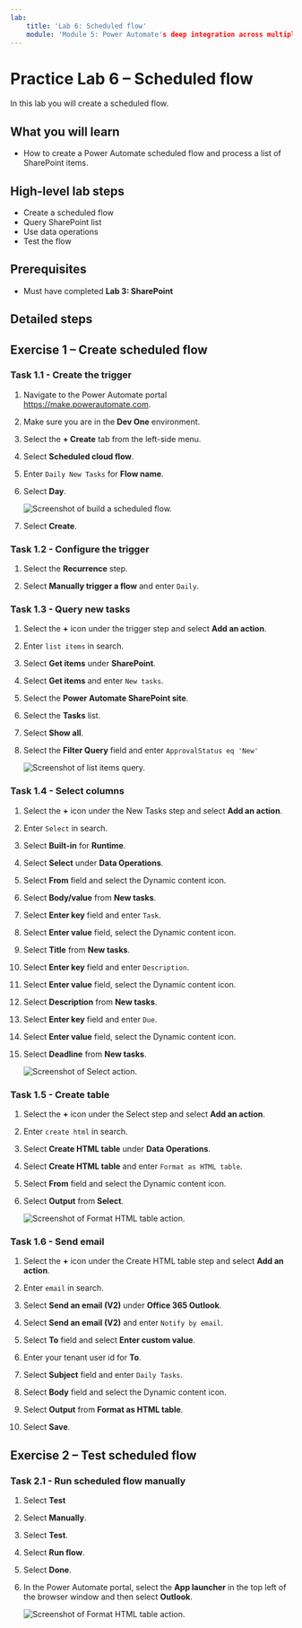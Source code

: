 ```yaml
---
lab:
    title: 'Lab 6: Scheduled flow'
    module: 'Module 5: Power Automate's deep integration across multiple data sources'
---
```


# Practice Lab 6 – Scheduled flow

In this lab you will create a scheduled flow.

## What you will learn

- How to create a Power Automate scheduled flow and process a list of SharePoint items.

## High-level lab steps

- Create a scheduled flow
- Query SharePoint list
- Use data operations
- Test the flow
  
## Prerequisites

- Must have completed **Lab 3: SharePoint**

## Detailed steps

## Exercise 1 – Create scheduled flow

### Task 1.1 - Create the trigger

1. Navigate to the Power Automate portal <https://make.powerautomate.com>.

1. Make sure you are in the **Dev One** environment.

1. Select the **+ Create** tab from the left-side menu.

1. Select **Scheduled cloud flow**.

1. Enter `Daily New Tasks` for **Flow name**.

1. Select **Day**.

    ![Screenshot of build a scheduled flow.](../media/build-scheduled-flow.png)

1. Select **Create**.

### Task 1.2 - Configure the trigger

1. Select the **Recurrence** step.

1. Select **Manually trigger a flow** and enter `Daily`.

### Task 1.3 - Query new tasks

1. Select the **+** icon under the trigger step and select **Add an action**.

1. Enter `list items` in search.

1. Select **Get items** under **SharePoint**.

1. Select **Get items** and enter `New tasks`.

1. Select the **Power Automate SharePoint site**.

1. Select the **Tasks** list.

1. Select **Show all**.

1. Select the **Filter Query** field and enter `ApprovalStatus eq 'New'`

    ![Screenshot of list items query.](../media/list-items.png)

### Task 1.4 - Select columns

1. Select the **+** icon under the New Tasks step and select **Add an action**.

1. Enter `Select` in search.

1. Select **Built-in** for **Runtime**.

1. Select **Select** under **Data Operations**.

1. Select **From** field and select the Dynamic content icon.

1. Select **Body/value** from **New tasks**.

1. Select **Enter key** field and enter `Task`.

1. Select **Enter value** field, select the Dynamic content icon.

1. Select **Title** from **New tasks**.

1. Select **Enter key** field and enter `Description`.

1. Select **Enter value** field, select the Dynamic content icon.

1. Select **Description** from **New tasks**.

1. Select **Enter key** field and enter `Due`.

1. Select **Enter value** field, select the Dynamic content icon.

1. Select **Deadline** from **New tasks**.

    ![Screenshot of Select action.](../media/select-action.png)

### Task 1.5 - Create table

1. Select the **+** icon under the Select step and select **Add an action**.

1. Enter `create html` in search.

1. Select **Create HTML table** under **Data Operations**.

1. Select **Create HTML table** and enter `Format as HTML table`.

1. Select **From** field and select the Dynamic content icon.

1. Select **Output** from **Select**.

    ![Screenshot of Format HTML table action.](../media/format-html-action.png)

### Task 1.6 - Send email

1. Select the **+** icon under the Create HTML table step and select **Add an action**.

1. Enter `email` in search.

1. Select **Send an email (V2)** under **Office 365 Outlook**.

1. Select **Send an email (V2)** and enter `Notify by email`.

1. Select **To** field and select **Enter custom value**.

1. Enter your tenant user id for **To**.

1. Select **Subject** field and enter `Daily Tasks`.

1. Select **Body** field and select the Dynamic content icon.

1. Select **Output** from **Format as HTML table**.

1. Select **Save**.

## Exercise 2 – Test scheduled flow

### Task 2.1 - Run scheduled flow manually

1. Select **Test**

1. Select **Manually**.

1. Select **Test**.

1. Select **Run flow**.

1. Select **Done**.

1. In the Power Automate portal, select the **App launcher** in the top left of the browser window and then select **Outlook**.

    ![Screenshot of Format HTML table action.](../media/daily-tasks-email.png)

